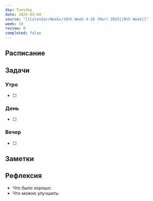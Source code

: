```yaml
---
day: Tuesday
date: 2025-03-04
source: "[[Calendar/Weeks/10th Week 4-10 (Mar) 2025|10th Week]]"
week: 10
review: 0
completed: false
---
```



## Расписание

## Задачи

### Утро

- [ ]

### День

- [ ]

### Вечер

- [ ]

## Заметки

## Рефлексия

- Что было хорошо:
- Что можно улучшить: